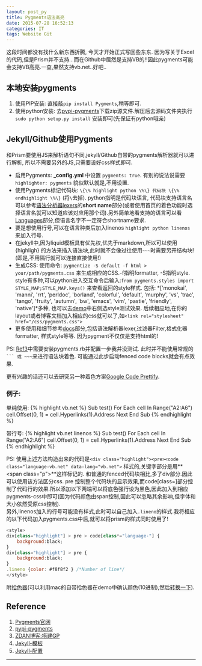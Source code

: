 ```yaml
---
layout: post_py
title: Pygments语法高亮
date: 2015-07-28 16:52:13
categories: IT
tags: Website Git
---
```


这段时间都没有找什么新东西折腾, 今天才开始正式写回些东东. 因为写关于Excel的代码,但是Prism并不支持...而在Github中居然是支持VB的!!因此pygments可能会支持VB高亮.一查,果然支持vb.net..好吧..

## 本地安装pygments

1. 使用PIP安装: 直接敲`pip install Pygments`,稍等即可.
2. 使用python安装: 去[pypi-pygments](https://pypi.python.org/pypi/Pygments)下载zip源文件.解压后去源码文件夹执行`sudo python setup.py install` 安装即可(先保证有python哦亲)

## Jekyll/Github使用Pygments
和Prism要使用JS来解析语句不同,jekyll/Github自带的pygments解析器就可以进行解析, 所以不需要另外的JS,只需要设好css样式即可. 

- 启用Pygments: **_config.yml** 中设置 `pygments: true`. 有别的说法说需要`highlighter: pygments` 貌似默认就是,不用设置.
- 使用Pygments标记代码块: `\{\% highlight python \%\} 代码块 \{\% endhighlight \%\}` (将`\`去掉). python指明是代码块语言, 代码块支持语言名可以参考[语法分析器lexers](http://pygments.org/docs/lexers)的**short name**部分(或者使用首页的着色功能时选择语言名就可以知道应该对应用那个词).另外简单地看支持的语言可以看[Languages](http://pygments.org/languages/)部分,但语言名字不一定符合shortname要求.
- 要是想使用行号,可以在语言种类后加入linenos `highlight python linenos` 来加入行号.
- 在jekyll中,因为liquid模板具有优先权,优先于markdown,所以可以使用{highligh} 的方法来插入语法块,此时就不会像过往使用` ~~~ `时需要另开结构块!(即是,不用隔行就可以连接直接使用!)
- 生成CSS: 使用命令: `pygmentize -S default -f html > your/path/pygments.css` 来生成相应的CSS.-f指明formatter, -S指明style. style有多种,可以python进入交互命令后输入:`from pygments.styles import STYLE_MAP;STYLE_MAP.keys()` 来查看返回的style样式. 包括: *['monokai', 'manni', 'rrt', 'perldoc', 'borland', 'colorful', 'default', 'murphy', 'vs', 'trac', 'tango', 'fruity', 'autumn', 'bw', 'emacs', 'vim', 'pastie', 'friendly', 'native']*多种, 也可以去[demo](http://pygments.org/demo/2329807/?style=monokai)中右侧选style测试效果. 后续相应地,在你的layout或者博客文档加入相应的css就可以了,如`<link rel="stylesheet" href="/css/pygments.css">`
- 更多使用和细节参考[docs](http://pygments.org/docs/)部分,包括语法解析器lexer,过滤器Filter,格式化器formatter, 样式style等等. 因为pygment不仅仅是支持html的!

PS: [Ref3](http://zdan.me/post/2015/04/20/use-github-pages-as-blog.html)中需要安装pygments.rb并配置一步我并没测试. 此时并不能使用常规的```` ``` 或 ~~~ ````来进行语法块着色. 可能通过此步启动fenced code blocks就会有点效果.

更有兴趣的话还可以去研究另一种着色方案[Google Code Prettify](https://code.google.com/p/google-code-prettify/).

### 例子:

单纯使用:
{% highlight vb.net %}
Sub test()
For Each cell In Range("A2:A6")
cell.Offset(0, 1) = cell.Hyperlinks(1).Address
Next
End Sub
{% endhighlight %}

带行号:
{% highlight vb.net linenos %}
Sub test()
For Each cell In Range("A2:A6")
cell.Offset(0, 1) = cell.Hyperlinks(1).Address
Next
End Sub
{% endhighlight %}


PS:
使用上述方法构造出来的代码是`<div class="highlight"><pre><code class="language-vb.net" data-lang="vb.net">` 样式的,关键字部分是用**\<span class="p"\>**这样标记的. 和普通的fenced代码块相比,多了div部分.因此可以使用该方法区分css. pre 控制整个代码块的显示效果,而code[class=]部分控制了代码行的效果.所以添加以下两端可以将底色强行设为黑色,因此加入到相应pygments-css中即可(因为代码颜色由span控制,因此可以忽略其余影响,但字体和大小依然受原css控制).  
另外,linenos加入的行号可能没有样式,此时可以自己加入`.lineno`的样式.我将相应的以下代码加入pygments.css中后,就可以将prism的样式同时使用了!

~~~js
<style>
div[class="highlight"] > pre > code[class*="language-"] {
	background:black;
}
div[class="highlight"] > pre {
	background:black;
}
.lineno {color: #f8f8f2 } /*Number of line*/
</style>
~~~

附[拾色器](http://www.runoob.com/tags/html-colorpicker.html)(可以利用mac的自带拾色器在demo中确认颜色(10进制),然后[转换一下](http://tool.httpcn.com/Tool/JinZhiZhuanHuan.html?t1_10=238&t1_16=&t2_16=&t2_10=&t3_10=&t3_2=&t4_2=&t4_10=&t5_10=&t5_64=&t6_64=&t6_10=&s7nx=2&t7_x=&s7ny=2&t7_y=&page_url=http%3A%2F%2Ftool.httpcn.com%2FTool%2FJinZhiZhuanHuan.html&word=)).

## Reference
1. [Pygments官网](http://pygments.org/)
2. [pypi-pygments](https://pypi.python.org/pypi/Pygments)
3. [ZDAN博客:搭建GP](http://zdan.me/post/2015/04/20/use-github-pages-as-blog.html)
4. [Jekyll-模板](http://jekyllcn.com/docs/templates/)
5. [Jekyll-配置](http://jekyllcn.com/docs/configuration/)


------
